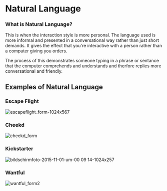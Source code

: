 # Natural Language

### What is Natural Language? 

This is when the interaction style is more personal. The language used is more informal and presented in a conversational way rather than just short demands. It gives the effect that you're interactive with a person rather than a computer giving you orders. 

The process of this demonstrates someone typing in a phrase or sentance that the computer comprehends and understands and therfore replies more conversational and friendly. 

## Examples of Natural Language 

### Escape Flight
![escapeflight_form-1024x567](https://cloud.githubusercontent.com/assets/22593770/25628376/e7f81ada-2f5d-11e7-9c32-2ece6b5085b8.png)

### Cheekd
![cheekd_form](https://cloud.githubusercontent.com/assets/22593770/25628387/f102083e-2f5d-11e7-83a8-91bd12ac5339.png)

### Kickstarter
![bildschirmfoto-2015-11-01-um-00 09 14-1024x257](https://cloud.githubusercontent.com/assets/22593770/25628397/f510a23c-2f5d-11e7-9c62-ae3663393246.png)

### Wantful
![wantful_form2](https://cloud.githubusercontent.com/assets/22593770/25628534/74534842-2f5e-11e7-8833-2b8a50fab66a.png)
